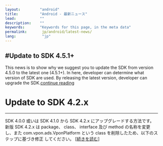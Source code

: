 ```yaml
---
layout:         "android"
title:          "Android - 最新ニュース"
lead:           ""
description:    ""
keywords:       "Keywords for this page, in the meta data"
permalink:       jp/android/latest-news/
lang:            "jp"
---
```

#Update to SDK 4.5.1+
---
This news is to show why we suggest you to update the SDK from version 4.5.0 to the latest one (4.5.1+). In here, developer can determine what version of SDK are used. By releasing the latest version, developer can upgrade the SDK.[continue reading](update-to-SDK4_5_1+)

# Update to SDK 4.2.x
---
SDK 4.0.0 或いは SDK 4.1.0 から SDK 4.2.x にアップグレードする方法です。新版 SDK 4.2.x は package、 class、 interface 及び method の名称を変更し、また com.vpon.ads.VponPlatform という class を削除したため、以下のステップに基づき修正 してください。 [[続きを読む](update-to-SDK4_2_x)]
